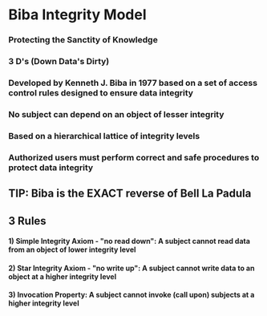# Biba Integrity Model

### Protecting the Sanctity of Knowledge

### 3 D's (Down Data's Dirty)

### Developed by Kenneth J. Biba in 1977 based on a set of access control rules designed to ensure data integrity

### No subject can depend on an object of lesser integrity

### Based on a hierarchical lattice of integrity levels

### Authorized users must perform correct and safe procedures to protect data integrity

## TIP: Biba is the EXACT reverse of Bell La Padula

## 3 Rules

#### 1) Simple Integrity Axiom - "no read down": A subject cannot read data from an object of lower integrity level

#### 2) Star Integrity Axiom - "no write up": A subject cannot write data to an object at a higher integrity level

#### 3) Invocation Property: A subject cannot invoke (call upon) subjects at a higher integrity level

